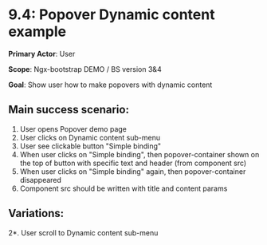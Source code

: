 9.4: Popover Dynamic content example
==========================================
**Primary Actor**: User

**Scope**: Ngx-bootstrap DEMO / BS version 3&4

**Goal**: Show user how to make popovers with dynamic content

Main success scenario:
----------------------
1. User opens Popover demo page
2. User clicks on Dynamic content sub-menu
3. User see clickable button "Simple binding"
4. When user clicks on "Simple binding", then popover-container shown on the top of button with specific text and header (from component src)
5. When user clicks on "Simple binding" again, then popover-container disappeared
6. Component src should be written with title and content params

Variations:
-----------
2*. User scroll to Dynamic content sub-menu
